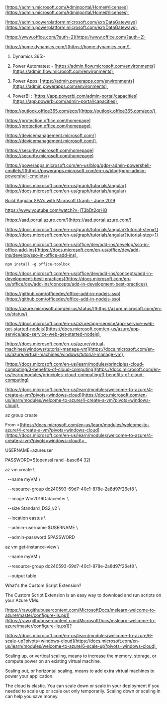 [https://admin.microsoft.com/Adminportal/Home#/licenses](https://admin.microsoft.com/Adminportal/Home#/licenses) 

[https://admin.powerplatform.microsoft.com/ext/DataGateways](https://admin.powerplatform.microsoft.com/ext/DataGateways) 

[https://www.office.com/?auth=2](https://www.office.com/?auth=2) 

[https://home.dynamics.com/](https://home.dynamics.com/) 

1. Dynamics 365:-  
    
2. Power Automates: - [https://admin.flow.microsoft.com/environments](https://admin.flow.microsoft.com/environments) 
    
3. Power Apps: [https://admin.powerapps.com/environments](https://admin.powerapps.com/environments) 
    
4. PowerBI : [https://app.powerbi.com/admin-portal/capacities](https://app.powerbi.com/admin-portal/capacities) 
    

[https://outlook.office365.com/ecp/](https://outlook.office365.com/ecp/) 

[https://protection.office.com/homepage](https://protection.office.com/homepage) 

[https://devicemanagement.microsoft.com/](https://devicemanagement.microsoft.com/) 

[https://security.microsoft.com/homepage](https://security.microsoft.com/homepage)

[https://powerapps.microsoft.com/en-us/blog/gdpr-admin-powershell-cmdlets/](https://powerapps.microsoft.com/en-us/blog/gdpr-admin-powershell-cmdlets/)

[https://docs.microsoft.com/en-us/graph/tutorials/angular](https://docs.microsoft.com/en-us/graph/tutorials/angular) 

[Build Angular SPA's with Microsoft Graph - June 2019](https://www.youtube.com/watch?time_continue=673&v=KUPRTTOUzz8&feature=emb_logo)

https://www.youtube.com/watch?v=jT3bDt2qrHQ


[https://aad.portal.azure.com/](https://aad.portal.azure.com/) 

[https://docs.microsoft.com/en-us/graph/tutorials/angular?tutorial-step=1](https://docs.microsoft.com/en-us/graph/tutorials/angular?tutorial-step=1) 

[https://docs.microsoft.com/en-us/office/dev/add-ins/develop/sso-in-office-add-ins](https://docs.microsoft.com/en-us/office/dev/add-ins/develop/sso-in-office-add-ins) 

```
npm install -g office-toolbox 
```

[https://docs.microsoft.com/en-us/office/dev/add-ins/concepts/add-in-development-best-practices](https://docs.microsoft.com/en-us/office/dev/add-ins/concepts/add-in-development-best-practices) 

[https://github.com/officedev/office-add-in-nodejs-sso](https://github.com/officedev/office-add-in-nodejs-sso)

[https://azure.microsoft.com/en-us/status/](https://azure.microsoft.com/en-us/status/) 

[https://docs.microsoft.com/en-us/azure/app-service/app-service-web-get-started-nodejs](https://docs.microsoft.com/en-us/azure/app-service/app-service-web-get-started-nodejs) 

[https://docs.microsoft.com/en-us/azure/virtual-machines/windows/tutorial-manage-vm](https://docs.microsoft.com/en-us/azure/virtual-machines/windows/tutorial-manage-vm) 

[https://docs.microsoft.com/en-us/learn/modules/principles-cloud-computing/3-benefits-of-cloud-computing](https://docs.microsoft.com/en-us/learn/modules/principles-cloud-computing/3-benefits-of-cloud-computing)





[https://docs.microsoft.com/en-us/learn/modules/welcome-to-azure/4-create-a-vm?pivots=windows-cloud](https://docs.microsoft.com/en-us/learn/modules/welcome-to-azure/4-create-a-vm?pivots=windows-cloud) 

az group create 

From <[https://docs.microsoft.com/en-us/learn/modules/welcome-to-azure/4-create-a-vm?pivots=windows-cloud](https://docs.microsoft.com/en-us/learn/modules/welcome-to-azure/4-create-a-vm?pivots=windows-cloud)>  

USERNAME=azureuser 

PASSWORD=$(openssl rand -base64 32) 

az vm create \ 

  --name myVM \ 

  --resource-group dc240593-69d7-40c1-878e-2a8d97f26ef8 \ 

  --image Win2016Datacenter \ 

  --size Standard_DS2_v2 \ 

  --location eastus \ 

  --admin-username $USERNAME \ 

  --admin-password $PASSWORD 

az vm get-instance-view \ 

  --name myVM \ 

  --resource-group dc240593-69d7-40c1-878e-2a8d97f26ef8 \ 

  --output table 

What's the Custom Script Extension? 

The Custom Script Extension is an easy way to download and run scripts on your Azure VMs.  

[https://raw.githubusercontent.com/MicrosoftDocs/mslearn-welcome-to-azure/master/configure-iis.ps1](https://raw.githubusercontent.com/MicrosoftDocs/mslearn-welcome-to-azure/master/configure-iis.ps1)? 

[https://docs.microsoft.com/en-us/learn/modules/welcome-to-azure/6-scale-up?pivots=windows-cloud](https://docs.microsoft.com/en-us/learn/modules/welcome-to-azure/6-scale-up?pivots=windows-cloud) 

Scaling up, or vertical scaling, means to increase the memory, storage, or compute power on an existing virtual machine. 

Scaling out, or horizontal scaling, means to add extra virtual machines to power your application.  

The cloud is elastic. You can scale down or scale in your deployment if you needed to scale up or scale out only temporarily. Scaling down or scaling in can help you save money.